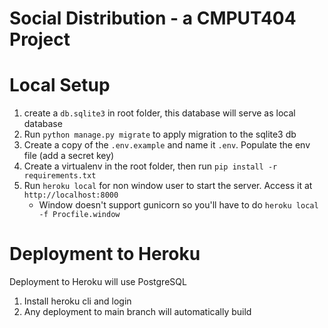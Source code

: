 ﻿# Social Distribution - a CMPUT404 Project

# Local Setup

1. create a `db.sqlite3` in root folder, this database will serve as local database
2. Run `python manage.py migrate` to apply migration to the sqlite3 db
3. Create a copy of the `.env.example` and name it `.env`. Populate the env file (add a secret key)
4. Create a virtualenv in the root folder, then run `pip install -r requirements.txt`
5. Run `heroku local` for non window user to start the server. Access it at `http://localhost:8000`
   - Window doesn't support gunicorn so you'll have to do `heroku local -f Procfile.window`

# Deployment to Heroku

Deployment to Heroku will use PostgreSQL

1. Install heroku cli and login
2. Any deployment to main branch will automatically build
